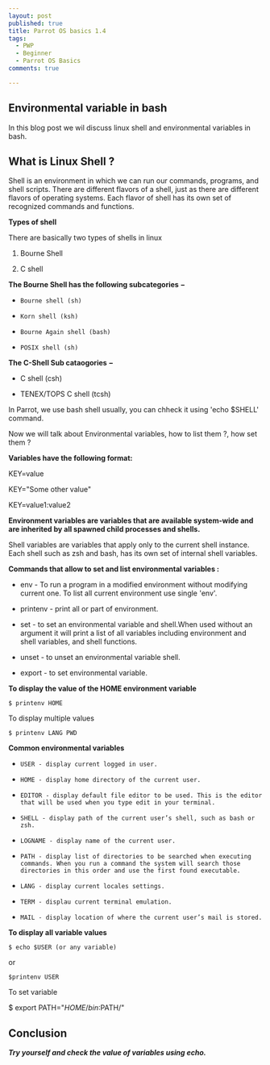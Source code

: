 ```yaml
---
layout: post
published: true
title: Parrot OS basics 1.4
tags:
  - PWP
  - Beginner
  - Parrot OS Basics
comments: true

---
```

## Environmental variable in bash

In this blog post we wil discuss linux shell and environmental variables in bash. 

## What is Linux Shell ?

Shell is an environment in which we can run our commands, programs, and shell scripts. There are different flavors of a shell, just as there are different flavors of operating systems. Each flavor of shell has its own set of recognized commands and functions.

**Types of shell**

There are basically two types of shells in linux

1. Bourne Shell

2. C shell


**The Bourne Shell has the following subcategories −**

- 	  Bourne shell (sh)

-     Korn shell (ksh)

-     Bourne Again shell (bash)

-     POSIX shell (sh)

**The  C-Shell Sub cataogories −**

- C shell (csh)

- TENEX/TOPS C shell (tcsh)


In Parrot, we use bash shell usually, you can chheck it using 'echo $SHELL' command.


Now we will talk about Environmental variables, how to list them ?, how set them ?


**Variables have the following format:**


   KEY=value
   
   KEY="Some other value"
   
   KEY=value1:value2


**Environment variables are variables that are available system-wide and are inherited by all spawned child processes and shells.**


Shell variables are variables that apply only to the current shell instance. Each shell such as zsh and bash, has its own set of internal shell variables.

**Commands that allow to set and list environmental variables :**

- env - To run a program in a modified environment without modifying current one. To list all current environment use single 'env'.

- printenv - print all or part of environment.

- set - to set an environmental variable and shell.When used without an argument it will print a list of all variables including environment and shell variables, and shell functions.

- unset - to unset an environmental variable shell.

- export - to set environmental variable.


**To display the value of the HOME environment variable**
~~~
$ printenv HOME
~~~

To display multiple values

~~~
$ printenv LANG PWD
~~~

**Common environmental variables**

- 	  USER - display current logged in user.

-     HOME - display home directory of the current user.

-     EDITOR - display default file editor to be used. This is the editor that will be used when you type edit in your terminal.

-     SHELL - display path of the current user’s shell, such as bash or zsh.

-     LOGNAME - display name of the current user.

-     PATH - display list of directories to be searched when executing commands. When you run a command the system will search those directories in this order and use the first found executable.

-     LANG - display current locales settings.

-     TERM - displau current terminal emulation.

-     MAIL - display location of where the current user’s mail is stored.

**To display all variable values**

~~~
$ echo $USER (or any variable)
~~~
or 
~~~
$printenv USER
~~~
To set variable 

$ export PATH="$HOME/bin:$PATH/"

## Conclusion

_**Try yourself and check the value of variables using echo.**_

